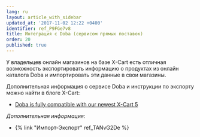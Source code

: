 ```yaml
---
lang: ru
layout: article_with_sidebar
updated_at: '2017-11-02 12:22 +0400'
identifier: ref_P9FGe7v8
title: Интеграция с Doba (сервисом прямых поставок)
order: 20
published: true
---
```

У владельцев онлайн магазинов на базе X-Cart есть отличная возможность экспортировать информацию о продуктах из онлайн каталога Doba и импортировать эти данные в свои магазины.

Дополнительная информация о сервисе Doba и инструкции по экспорту можно найти в блоге X-Cart:

*   [Doba is fully compatible with our newest X-Cart 5](http://blog.x-cart.com/doba-compatible-with-xcart-5.html)

_Дополнительная информация:_

*   {% link "Импорт-Экспорт" ref_TANvG2De %}